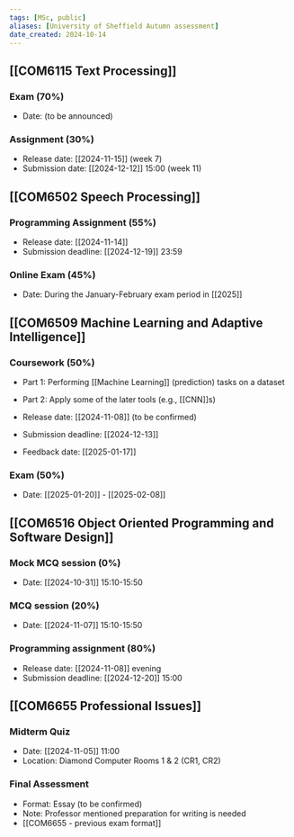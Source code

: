 ```yaml
---
tags: [MSc, public]
aliases: [University of Sheffield Autumn assessment]
date_created: 2024-10-14
---
```


## [[COM6115 Text Processing]]
### Exam (70%)
- Date: (to be announced)

### Assignment (30%)
- Release date: [[2024-11-15]] (week 7)
- Submission date: [[2024-12-12]] 15:00 (week 11)

## [[COM6502 Speech Processing]]
### Programming Assignment (55%)
- Release date: [[2024-11-14]]
- Submission deadline: [[2024-12-19]] 23:59

### Online Exam (45%)
- Date: During the January-February exam period in [[2025]]

## [[COM6509 Machine Learning and Adaptive Intelligence]]
### Coursework (50%)
- Part 1: Performing [[Machine Learning]] (prediction) tasks on a dataset
- Part 2: Apply some of the later tools (e.g., [[CNN]]s)

- Release date: [[2024-11-08]] (to be confirmed)
- Submission deadline: [[2024-12-13]]
- Feedback date: [[2025-01-17]]

### Exam (50%)
- Date: [[2025-01-20]] - [[2025-02-08]]

## [[COM6516 Object Oriented Programming and Software Design]]
### Mock MCQ session (0%)
- Date: [[2024-10-31]] 15:10-15:50

### MCQ session (20%)
- Date: [[2024-11-07]] 15:10-15:50

### Programming assignment (80%)
- Release date: [[2024-11-08]] evening
- Submission deadline: [[2024-12-20]] 15:00

## [[COM6655 Professional Issues]]
### Midterm Quiz
- Date: [[2024-11-05]] 11:00
- Location: Diamond Computer Rooms 1 & 2 (CR1, CR2)

### Final Assessment
- Format: Essay (to be confirmed)
- Note: Professor mentioned preparation for writing is needed
- [[COM6655  - previous exam format]]
